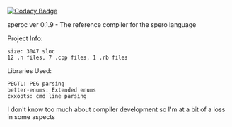 [![Codacy Badge](https://api.codacy.com/project/badge/Grade/1c08fe8c6e794791be42f4ff509bf846)](https://www.codacy.com/app/ghooper96/speroc?utm_source=github.com&utm_medium=referral&utm_content=hGriff0n/speroc&utm_campaign=badger)

speroc ver 0.1.9 - The reference compiler for the spero language

Project Info:

    size: 3047 sloc
    12 .h files, 7 .cpp files, 1 .rb files

Libraries Used:

    PEGTL: PEG parsing
    better-enums: Extended enums
    cxxopts: cmd line parsing

I don't know too much about compiler development so I'm at a bit of a loss in some aspects
